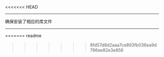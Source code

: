 <<<<<<< HEAD
*************************************
确保安装了相应的库文件
************************************
=======
readme

>>>>>>> 8fd57d8d2aaa7ce893fb036ea9d786ee82e3e856
